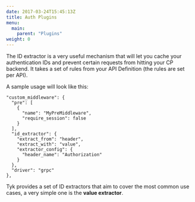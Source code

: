 ```yaml
---
date: 2017-03-24T15:45:13Z
title: Auth Plugins
menu:
  main:
    parent: "Plugins"
weight: 0 
---
```


The ID extractor is a very useful mechanism that will let you cache your authentication IDs and prevent certain requests from hitting your CP backend. It takes a set of rules from your API Definition (the rules are set per API).

A sample usage will look like this:

```{.json}
"custom_middleware": {
  "pre": [
    {
      "name": "MyPreMiddleware",
      "require_session": false
    }
  ],
  "id_extractor": {
    "extract_from": "header",
    "extract_with": "value",
    "extractor_config": {
      "header_name": "Authorization"
    }
  },
  "driver": "grpc"
},
```

Tyk provides a set of ID extractors that aim to cover the most common use cases, a very simple one is the **value extractor**.

